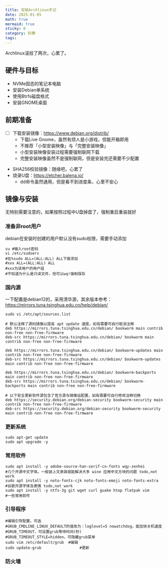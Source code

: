 ```yaml
---
title: 安装Archlinux手记
date: 2025-01-05
math: true
mermaid: true
sticky: 0
category: 折腾
tags:
---
```


Archlinux滚挂了两次，心累了。

## 硬件与目标

+ NVMe固态的笔记本电脑
+ 安装Debian单系统
+ 使用Btrfs磁盘格式
+ 安装GNOME桌面

## 前期准备

+ [ ] 下载安装镜像：https://www.debian.org/distrib/
    + 下载Live Gnome，虽然有烦人是小游戏，但能开箱即用
    + 不推荐「小型安装映像」与「完整安装映像」
    + 小型安装映像安装过程需要强制联网下载
    + 完整安装映像虽然不是强制联网，但是安装完还需要不少配置
+ SHA256校验镜像：随缘吧，心累了
+ 烧录U盘：https://etcher.balena.io/
    + dd命令虽然通用，但是看不到进度条，心里不安心

## 镜像与安装

无特别需要注意的，如果按照过程中U盘掉盘了，强制重启重装就好

### 准备非root用户

debian在安装时创建的用户默认没有sudo权限，需要手动添加

```shell
su #输入root密码
vi /etc/sudoers
#在%sudo ALL=(ALL:ALL) ALL下面添加
#xxx ALL=(ALL:ALL) ALL
#xxx为该用户的用户组
#不知道为什么是只读文件，但可以wq!强制保存
```

### 国内源

一下配置是debian12的，采用清华源，其余版本参考：https://mirrors.tuna.tsinghua.edu.cn/help/debian/

```shell
sudo vi /etc/apt/sources.list

# 默认注释了源码镜像以提高 apt update 速度，如有需要可自行取消注释
deb https://mirrors.tuna.tsinghua.edu.cn/debian/ bookworm main contrib non-free non-free-firmware
deb-src https://mirrors.tuna.tsinghua.edu.cn/debian/ bookworm main contrib non-free non-free-firmware

deb https://mirrors.tuna.tsinghua.edu.cn/debian/ bookworm-updates main contrib non-free non-free-firmware
deb-src https://mirrors.tuna.tsinghua.edu.cn/debian/ bookworm-updates main contrib non-free non-free-firmware

deb https://mirrors.tuna.tsinghua.edu.cn/debian/ bookworm-backports main contrib non-free non-free-firmware
deb-src https://mirrors.tuna.tsinghua.edu.cn/debian/ bookworm-backports main contrib non-free non-free-firmware

# 以下安全更新软件源包含了官方源与镜像站配置，如有需要可自行修改注释切换
deb https://security.debian.org/debian-security bookworm-security main contrib non-free non-free-firmware
deb-src https://security.debian.org/debian-security bookworm-security main contrib non-free non-free-firmware
```

### 更新系统

```shell
sudo apt-get update
sudo apt upgrade -y
```

### 常用软件

```shell
sudo apt install -y adobe-source-han-serif-cn-fonts wqy-zenhei                     #几个开源中文字体。一般装上文泉驿就能解决大多 wine 应用中文方块的问题 todo,not work
sudo apt install -y noto-fonts-cjk noto-fonts-emoji noto-fonts-extra    #谷歌开源字体及表情 todo,not work
sudo apt install -y ntfs-3g git wget curl guake htop flatpak vim                   #一些常用软件
```

### 引导程序

```shell
#编辑引导配置，可选
#GRUB_CMDLINE_LINUX_DEFAULT的值改为：loglevel=5 nowatchdog，能加快关机速度
#GRUB_TIMEOUT，可设置grub等待时间(秒)
#GRUB_TIMEOUT_STYLE=hidden，可隐藏grub菜单
sudo vim /etc/default/grub  #编辑
sudo update-grub                 #更新
```

### 防火墙
